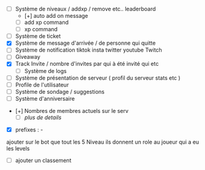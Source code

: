- [ ] Système de niveaux / addxp / remove etc.. leaderboard
  - [+] auto add on message
  - [ ] add xp command
  - [ ] xp command
- [ ] Système de ticket
- [x] Système de message d'arrivée / de personne qui quitte
- [ ] Système de notification tiktok insta twitter youtube Twitch
- [ ] Giveaway
- [x] Track Invite / nombre d'invites par qui à été invité qui etc
  - [ ] Système de logs
- [ ] Système de présentation de serveur ( profil du serveur stats etc )
- [ ] Profile de l'utilisateur
- [ ] Système de sondage / suggestions
- [ ] Système d'anniversaire
- [+] Nombres de membres actuels sur le serv
  - [ ] _plus de details_
- [x] prefixes : -

ajouter sur le bot que tout les 5 Niveau ils donnent un role au joueur qui a eu les levels

- [ ] ajouter un classement
